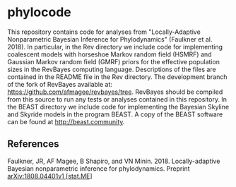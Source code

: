 # phylocode

This repository contains code for analyses from "Locally-Adaptive Nonparametric Bayesian Inference for Phylodynamics" (Faulkner et al. 2018). In particular, in the Rev directory we include code for implementing coalescent models with horseshoe Markov random field (HSMRF) and Gaussian Markov random field (GMRF) priors for the effective population sizes in the RevBayes computing language.  Descriptions of the files are contained in the README file in the Rev directory. The development branch of the fork of RevBayes available at: https://github.com/afmagee/revbayes/tree. RevBayes should be compiled from this source to run any tests or analyses contained in this repository. In the BEAST directory we include code for implementing the Bayesian Skyline and Skyride models in the program BEAST.  A copy of the BEAST software can be found at http://beast.community.



## References
Faulkner, JR, AF Magee, B Shapiro, and VN Minin.  2018.  Locally-adaptive Bayesian nonparametric inference for phylodynamics.  Preprint [arXiv:1808.04401v1 [stat.ME]](https://arxiv.org/abs/1808.04401)
